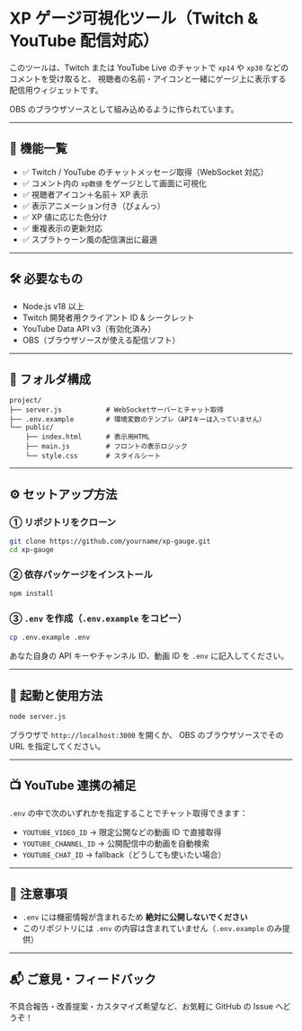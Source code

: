 # XP ゲージ可視化ツール（Twitch & YouTube 配信対応）

このツールは、Twitch または YouTube Live のチャットで
`xp14` や `xp30` などのコメントを受け取ると、
視聴者の名前・アイコンと一緒にゲージ上に表示する配信用ウィジェットです。

OBS のブラウザソースとして組み込めるように作られています。

---

## 🧹 機能一覧

- ✅ Twitch / YouTube のチャットメッセージ取得（WebSocket 対応）
- ✅ コメント内の `xp数値` をゲージとして画面に可視化
- ✅ 視聴者アイコン＋名前＋ XP 表示
- ✅ 表示アニメーション付き（ぴょんっ）
- ✅ XP 値に応じた色分け
- ✅ 重複表示の更新対応
- ✅ スプラトゥーン風の配信演出に最適

---

## 🛠 必要なもの

- Node.js v18 以上
- Twitch 開発者用クライアント ID & シークレット
- YouTube Data API v3（有効化済み）
- OBS（ブラウザソースが使える配信ソフト）

---

## 📁 フォルダ構成

```
project/
├── server.js           # WebSocketサーバーとチャット取得
├── .env.example        # 環境変数のテンプレ（APIキーは入っていません）
└── public/
    ├── index.html      # 表示用HTML
    ├── main.js         # フロントの表示ロジック
    └── style.css       # スタイルシート
```

---

## ⚙️ セットアップ方法

### ① リポジトリをクローン

```bash
git clone https://github.com/yourname/xp-gauge.git
cd xp-gauge
```

### ② 依存パッケージをインストール

```bash
npm install
```

### ③ `.env` を作成（`.env.example` をコピー）

```bash
cp .env.example .env
```

あなた自身の API キーやチャンネル ID、動画 ID を `.env` に記入してください。

---

## 🚀 起動と使用方法

```bash
node server.js
```

ブラウザで `http://localhost:3000` を開くか、
OBS のブラウザソースでその URL を指定してください。

---

## 📺 YouTube 連携の補足

`.env` の中で次のいずれかを指定することでチャット取得できます：

- `YOUTUBE_VIDEO_ID` → 限定公開などの動画 ID で直接取得
- `YOUTUBE_CHANNEL_ID` → 公開配信中の動画を自動検索
- `YOUTUBE_CHAT_ID` → fallback（どうしても使いたい場合）

---

## 📌 注意事項

- `.env` には機密情報が含まれるため **絶対に公開しないでください**
- このリポジトリには `.env` の内容は含まれていません（`.env.example` のみ提供）

---

## 📬 ご意見・フィードバック

不具合報告・改善提案・カスタマイズ希望など、お気軽に GitHub の Issue へどうぞ！
